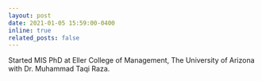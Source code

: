 ```yaml
---
layout: post
date: 2021-01-05 15:59:00-0400
inline: true
related_posts: false
---
```


Started MIS PhD at Eller College of Management, The University of Arizona with Dr. Muhammad Taqi Raza.
